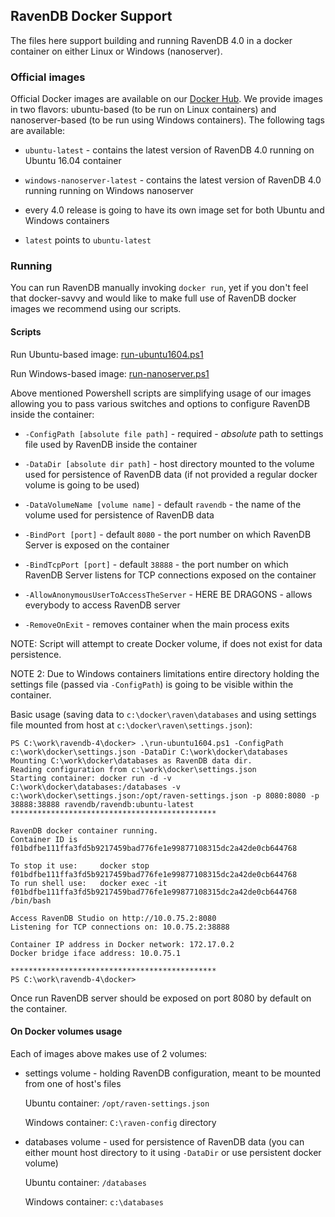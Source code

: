 ## RavenDB Docker Support

The files here support building and running RavenDB 4.0 in a docker container on either Linux or Windows (nanoserver).

### Official images

 Official Docker images are available on our [Docker Hub](https://hub.docker.com/r/ravendb/ravendb/). We provide images in two flavors: ubuntu-based (to be run on Linux containers) and nanoserver-based (to be run using Windows containers). The following tags are available:

- `ubuntu-latest` - contains the latest version of RavenDB 4.0 running on Ubuntu 16.04 container

- `windows-nanoserver-latest` - contains the latest version of RavenDB 4.0 running running on Windows nanoserver

- every 4.0 release is going to have its own image set for both Ubuntu and Windows containers

- `latest` points to `ubuntu-latest`

### Running

You can run RavenDB manually invoking `docker run`, yet if you don't feel that docker-savvy and would like to make full use of RavenDB docker images we recommend using our scripts.

#### Scripts

Run Ubuntu-based image: [run-ubuntu1604.ps1](run-ubuntu1604.ps1)

Run Windows-based image: [run-nanoserver.ps1](run-nanoserver.ps1)

Above mentioned Powershell scripts are simplifying usage of our images allowing you to pass various switches and options to configure RavenDB inside the container:

- `-ConfigPath [absolute file path]` - required - *absolute* path to settings file used by RavenDB inside the container

- `-DataDir [absolute dir path]` - host directory mounted to the volume used for persistence of RavenDB data (if not provided a regular docker volume is going to be used)

- `-DataVolumeName [volume name]` - default `ravendb` - the name of the volume used for persistence of RavenDB data

- `-BindPort [port]` - default `8080` - the port number on which RavenDB Server is exposed on the container

- `-BindTcpPort [port]` - default `38888` - the port number on which RavenDB Server listens for TCP connections exposed on the container

- `-AllowAnonymousUserToAccessTheServer` - HERE BE DRAGONS - allows everybody to access RavenDB server

- `-RemoveOnExit` - removes container when the main process exits

NOTE: Script will attempt to create Docker volume, if does not exist for data persistence.

NOTE 2: Due to Windows containers limitations entire directory holding the settings file (passed via `-ConfigPath`) is going to be visible within the container.

Basic usage (saving data to `c:\docker\raven\databases` and using settings file mounted from host at `c:\docker\raven\settings.json`):
```
PS C:\work\ravendb-4\docker> .\run-ubuntu1604.ps1 -ConfigPath c:\work\docker\settings.json -DataDir C:\work\docker\databases
Mounting C:\work\docker\databases as RavenDB data dir.
Reading configuration from c:\work\docker\settings.json
Starting container: docker run -d -v C:\work\docker\databases:/databases -v c:\work\docker\settings.json:/opt/raven-settings.json -p 8080:8080 -p 38888:38888 ravendb/ravendb:ubuntu-latest
**********************************************

RavenDB docker container running.
Container ID is f01bdfbe111ffa3fd5b9217459bad776fe1e99877108315dc2a42de0cb644768

To stop it use:     docker stop f01bdfbe111ffa3fd5b9217459bad776fe1e99877108315dc2a42de0cb644768
To run shell use:   docker exec -it f01bdfbe111ffa3fd5b9217459bad776fe1e99877108315dc2a42de0cb644768 /bin/bash

Access RavenDB Studio on http://10.0.75.2:8080
Listening for TCP connections on: 10.0.75.2:38888

Container IP address in Docker network: 172.17.0.2
Docker bridge iface address: 10.0.75.1

**********************************************
PS C:\work\ravendb-4\docker>
```

Once run RavenDB server should be exposed on port 8080 by default on the container.

#### On Docker volumes usage

Each of images above makes use of 2 volumes:

- settings volume - holding RavenDB configuration, meant to be mounted from one of host's files

    Ubuntu container: `/opt/raven-settings.json`

    Windows container: `C:\raven-config` directory

- databases volume - used for persistence of RavenDB data (you can either mount host directory to it using `-DataDir` or use persistent docker volume)

    Ubuntu container: `/databases`

    Windows container: `c:\databases`

